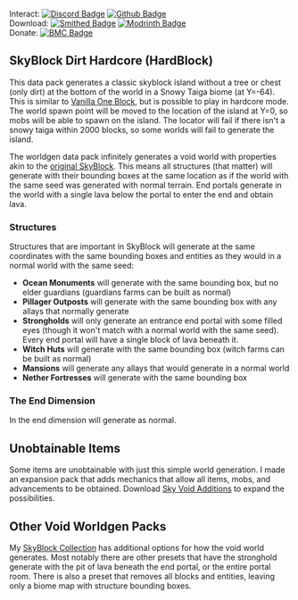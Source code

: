 Interact:	[![Discord Badge](https://img.shields.io/badge/_-Discord-black?logo=discord&logoColor=%235865F2&labelColor=black&color=%235865F2)](https://discord.gg/mzWSZuGatd)
[![Github Badge](https://img.shields.io/badge/_-GitHub-black?logo=github&logoColor=white&labelColor=%23181717&color=white&)](https://github.com/BluePsychoRanger/SkyBlock_Collection)  
Download: [![Smithed Badge](https://img.shields.io/badge/_-Smithed-black?logo=hackthebox&logoColor=%231b48c4&labelColor=black&color=%231b48c4)](https://smithed.net/packs/skyblock-hardcore)
[![Modrinth Badge](https://img.shields.io/badge/_-Modrinth-black?logo=modrinth&logoColor=%2300AF5C&labelColor=black&color=%2300AF5C)](https://modrinth.com/datapack/skyblock-hardcore)  
Donate: [![BMC Badge](https://img.shields.io/badge/_%20-Buy%20Me%20a%20Coffee-black?logo=buymeacoffee&logoColor=%23FFDD00&labelColor=black&color=%23FFDD00)](https://bmc.link/bluepsychoranger)
## SkyBlock Dirt Hardcore (HardBlock)
This data pack generates a classic skyblock island without a tree or chest (only dirt) at the bottom of the world in a Snowy Taiga biome (at Y=-64). This is similar to [Vanilla One Block](https://smithed.net/packs/vanilla_one_block), but is possible to play in hardcore mode. The world spawn point will be moved to the location of the island at Y=0, so mobs will be able to spawn on the island. The locator will fail if there isn't a snowy taiga within 2000 blocks, so some worlds will fail to generate the island.

The worldgen data pack infinitely generates a void world with properties akin to the [original SkyBlock](https://skyblock.net/). This means all structures (that matter) will generate with their bounding boxes at the same location as if the world with the same seed was generated with normal terrain. End portals generate in the world with a single lava below the portal to enter the end and obtain lava.

### Structures
Structures that are important in SkyBlock will generate at the same coordinates with the same bounding boxes and entities as they would in a normal world with the same seed:
- **Ocean Monuments** will generate with the same bounding box, but no elder guardians (guardians farms can be built as normal)
- **Pillager Outposts** will generate with the same bounding box with any allays that normally generate
- **Strongholds** will only generate an entrance end portal with some filled eyes (though it won't match with a normal world with the same seed). Every end portal will have a single block of lava beneath it.
- **Witch Huts** will generate with the same bounding box (witch farms can be built as normal)
- **Mansions** will generate any allays that would generate in a normal world
- **Nether Fortresses** will generate with the same bounding box

### The End Dimension
In the end dimension will generate as normal.

## Unobtainable Items
Some items are unobtainable with just this simple world generation. I made an expansion pack that adds mechanics that allow all items, mobs, and advancements to be obtained. Download [Sky Void Additions](https://smithed.net/packs/skyvoid_additions) to expand the possibilities.

## Other Void Worldgen Packs
My [SkyBlock Collection](https://github.com/BluePsychoRanger/SkyBlock_Collection) has additional options for how the void world generates. Most notably there are other presets that have the stronghold generate with the pit of lava beneath the end portal, or the entire portal room. There is also a preset that removes all blocks and entities, leaving only a biome map with structure bounding boxes. 
